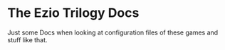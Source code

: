 # The Ezio Trilogy Docs
Just some Docs when looking at configuration files of these games and stuff like that.
